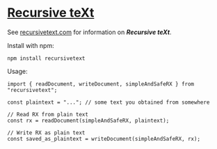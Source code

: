 # [Recursive teXt](http://recursivetext.com)

See [recursivetext.com](http://recursivetext.com) for information on ***Recursive teXt***.

Install with npm:
```
npm install recursivetext
```

Usage:
```
import { readDocument, writeDocument, simpleAndSafeRX } from "recursivetext";

const plaintext = "..."; // some text you obtained from somewhere

// Read RX from plain text
const rx = readDocument(simpleAndSafeRX, plaintext);

// Write RX as plain text
const saved_as_plaintext = writeDocument(simpleAndSafeRX, rx); 
```